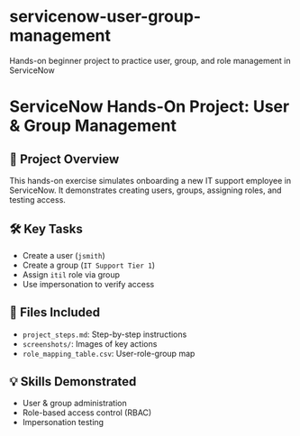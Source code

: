# servicenow-user-group-management
Hands-on beginner project to practice user, group, and role management in ServiceNow

# ServiceNow Hands-On Project: User & Group Management

## 📌 Project Overview
This hands-on exercise simulates onboarding a new IT support employee in ServiceNow. It demonstrates creating users, groups, assigning roles, and testing access.

## 🛠️ Key Tasks
- Create a user (`jsmith`)
- Create a group (`IT Support Tier 1`)
- Assign `itil` role via group
- Use impersonation to verify access

## 📁 Files Included
- `project_steps.md`: Step-by-step instructions
- `screenshots/`: Images of key actions
- `role_mapping_table.csv`: User-role-group map

## 💡 Skills Demonstrated
- User & group administration
- Role-based access control (RBAC)
- Impersonation testing
